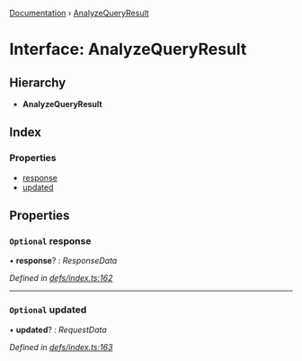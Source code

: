 [Documentation](../README.md) › [AnalyzeQueryResult](analyzequeryresult.md)

# Interface: AnalyzeQueryResult

## Hierarchy

* **AnalyzeQueryResult**

## Index

### Properties

* [response](analyzequeryresult.md#optional-response)
* [updated](analyzequeryresult.md#optional-updated)

## Properties

### `Optional` response

• **response**? : *ResponseData*

*Defined in [defs/index.ts:162](https://github.com/badbatch/graphql-box/blob/25fe942/packages/cache-manager/src/defs/index.ts#L162)*

___

### `Optional` updated

• **updated**? : *RequestData*

*Defined in [defs/index.ts:163](https://github.com/badbatch/graphql-box/blob/25fe942/packages/cache-manager/src/defs/index.ts#L163)*
